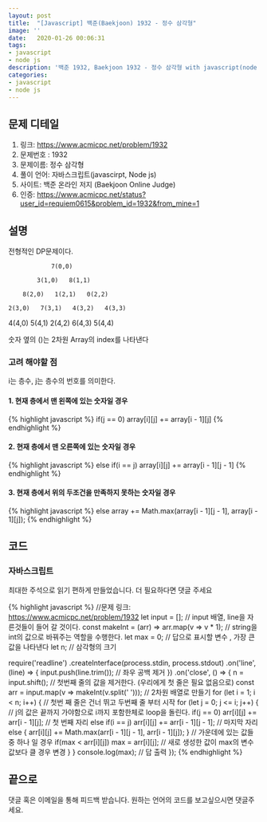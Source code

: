 ```yaml
---
layout: post
title:  "[Javascript] 백준(Baekjoon) 1932 - 정수 삼각형"
image: ''
date:   2020-01-26 00:06:31
tags:
- javascript
- node js
description: '백준 1932, Baekjoon 1932 - 정수 삼각형 with javascript(node js)'
categories:
- javascript
- node js
---
```


## 문제 디테일
1. 링크: https://www.acmicpc.net/problem/1932
2. 문제번호 : 1932
3. 문제이름: 정수 삼각형
4. 풀이 언어: 자바스크립트(javascirpt, Node js)
5. 사이트: 백준 온라인 저지 (Baekjoon Online Judge)
6. 인증: https://www.acmicpc.net/status?user_id=requiem0615&problem_id=1932&from_mine=1

## 설명
전형적인 DP문제이다.

                7(0,0)

            3(1,0)   8(1,1)

        8(2,0)   1(2,1)   0(2,2)

    2(3,0)   7(3,1)   4(3,2)   4(3,3)

4(4,0)   5(4,1)   2(4,2)   6(4,3)   5(4,4)


숫자 옆의 ()는 2차원 Array의 index를 나타낸다

### 고려 해야할 점
i는 층수, j는 층수의 번호를 의미한다.
#### 1. 현재 층에서 맨 왼쪽에 있는 숫자일 경우

{% highlight javascript %}
if(j == 0) array[i][j] += array[i - 1][j]
{% endhighlight %}

#### 2. 현재 층에서 맨 오른쪽에 있는 숫자일 경우

{% highlight javascript %}
else if(i == j) array[i][j] += array[i - 1][j - 1]
{% endhighlight %}

#### 3. 현재 층에서 위의 두조건을 만족하지 못하는 숫자일 경우

{% highlight javascript %}
else array += Math.max(array[i - 1][j - 1], array[i - 1][j]);
{% endhighlight %}

## 코드
### 자바스크립트
최대한 주석으로 읽기 편하게 만들었습니다. 더 필요하다면 댓글 주세요

{% highlight javascript %}
//문제 링크: https://www.acmicpc.net/problem/1932
let input = []; // input 배열, line을 자른것들이 들어 갈 것이다.
const makeInt = (arr) => arr.map(v => v * 1); // string을 int의 값으로 바꿔주는 역할을 수행한다.
let max = 0; // 답으로 표시할 변수 , 가장 큰 값을 나타낸다
let n; // 삼각형의 크기

require('readline')
    .createInterface(process.stdin, process.stdout)
    .on('line', (line) => {
        input.push(line.trim()); // 좌우 공백 제거
    })
    .on('close', () => {
        n = input.shift(); // 첫번째 줄의 값을 제거한다. (우리에게 첫 줄은 필요 없음으로)
        const arr = input.map(v => makeInt(v.split(' '))); // 2차원 배열로 만들기
        for (let i = 1; i < n; i++) { // 첫번 째 줄은 건너 뛰고 두번째 줄 부터 시작
            for (let j = 0; j <= i; j++) { // j의 값은 끝까지 가야함으로 i까지 포함한체로 loop을 돌린다.
                if(j == 0) arr[i][j] += arr[i - 1][j]; // 첫 번째 자리
                else if(i == j) arr[i][j] += arr[i - 1][j - 1]; // 마지막 자리
                else {
                    arr[i][j] += Math.max(arr[i - 1][j - 1], arr[i - 1][j]);
                } // 가운데에 있는 값들 중 하나 일 경우
                if(max < arr[i][j]) max = arr[i][j]; // 새로 생성한 값이 max의 변수 값보다 클 경우 변경
            }
        }
        console.log(max); // 답 출력
    });
{% endhighlight %}

## 끝으로
댓글 혹은 이메일을 통해 피드백 받습니다. 원하는 언어의 코드를 보고싶으시면 댓글주세요.
